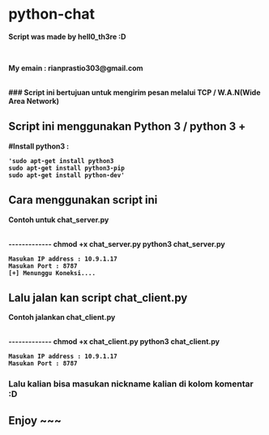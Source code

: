 # python-chat
<p><b>Script was made by hell0_th3re :D<b><p>
<br>
<p><b>My emain : rianprastio303@gmail.com<b><p>
<br>
### Script ini bertujuan untuk mengirim pesan melalui TCP / W.A.N(Wide Area Network)

## Script ini menggunakan Python 3 / python 3 +
#Install python3 :

    'sudo apt-get install python3
    sudo apt-get install python3-pip
    sudo apt-get install python-dev'

## Cara menggunakan script ini
<p><b>Contoh untuk chat_server.py<b><p>
<br>
-------------
    chmod +x chat_server.py
    python3 chat_server.py
    
    Masukan IP address : 10.9.1.17
    Masukan Port : 8787
    [+] Menunggu Koneksi....

## Lalu jalan kan script chat_client.py
<p><b>Contoh jalankan chat_client.py<b><p>
<br>
-------------
    chmod +x chat_client.py
    python3 chat_client.py
    
    Masukan IP address : 10.9.1.17
    Masukan Port : 8787

### Lalu kalian bisa masukan nickname kalian di kolom komentar :D

## Enjoy ~~~
